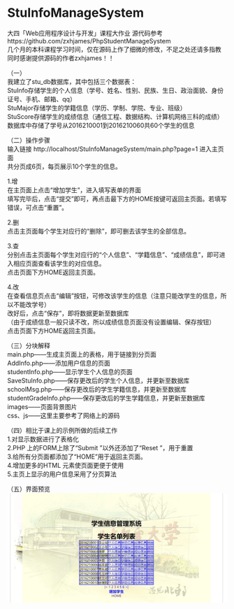 # StuInfoManageSystem
大四「Web应用程序设计与开发」课程大作业
源代码参考https://github.com/zxhjames/PhpStudentManageSystem  
几个月的本科课程学习时间，仅在源码上作了细微的修改，不足之处还请多指教
同时感谢提供源码的作者zxhjames！！
  
（一）  
我建立了stu_db数据库，其中包括三个数据表：  
StuInfo存储学生的个人信息（学号、姓名、性别、民族、生日、政治面貌、身份证号、手机、邮箱、qq）  
StuMajor存储学生的学籍信息（学历、学制、学院、专业、班级）  
StuScore存储学生的成绩信息（通信工程、数据结构、计算机网络三科的成绩）  
数据库中存储了学号从2016210001到2016210060共60个学生的信息  
    
  
（二）操作步骤  
输入链接 http://localhost/StuInfoManageSystem/main.php?page=1 进入主页面  
共分页成6页，每页展示10个学生的信息。  
  
1.增  
在主页面上点击“增加学生”，进入填写表单的界面  
填写完毕后，点击“提交”即可，再点击最下方的HOME按键可返回主页面。若填写错误，可点击“重置”。  
  
2.删  
点击主页面每个学生对应行的“删除”，即可删去该学生的全部信息。  
  
3.查  
分别点击主页面每个学生对应行的“个人信息”、“学籍信息”、“成绩信息”，即可进入相应页面查看该学生的对应信息。  
点击页面下方HOME返回主页面。  
  
4.改  
在查看信息页点击“编辑”按钮，可修改该学生的信息（注意只能改学生的信息，所以不能改学号）  
改好后，点击“保存”，即将数据更新至数据库  
（由于成绩信息一般只读不改，所以成绩信息页面没有设置编辑、保存按钮）  
点击页面下方HOME返回主页面。  
    
  
（三）分块解释  
main.php——生成主页面上的表格，用于链接到分页面  
AddInfo.php——添加用户信息的页面  
studentInfo.php——显示学生个人信息的页面  
SaveStuInfo.php——保存更改后的学生个人信息，并更新至数据库  
schoolMsg.php——保存更改后的学生学籍信息，并更新至数据库  
studentGradeInfo.php——保存更改后的学生学籍信息，并更新至数据库  
images——页面背景图片  
css、js——这里主要参考了网络上的源码  
    
  
（四）相比于课上的示例所做的后续工作  
1.对显示数据进行了表格化  
2.PHP 上的FORM上除了“Submit ”以外还添加了“Reset ”，用于重置  
3.给所有分页面都添加了“HOME”用于返回主页面。  
4.增加更多的HTML 元素使页面更便于使用  
5.主页上显示的用户信息采用了分页算法   
  
（五）界面预览  
![image](https://github.com/xyn1201/StuInfoManageSystem/blob/main/images/stuinfo_surface_01.png)  
